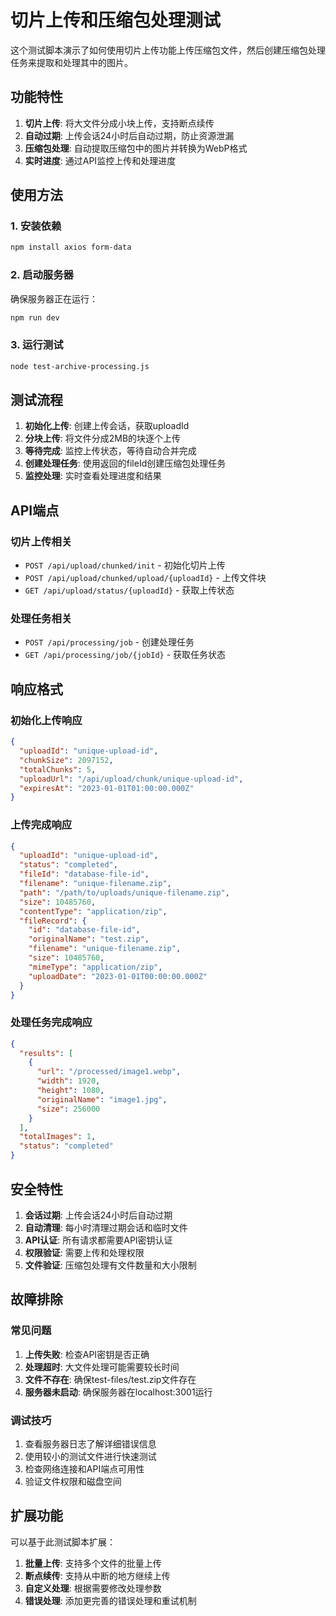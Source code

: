 # 切片上传和压缩包处理测试

这个测试脚本演示了如何使用切片上传功能上传压缩包文件，然后创建压缩包处理任务来提取和处理其中的图片。

## 功能特性

1. **切片上传**: 将大文件分成小块上传，支持断点续传
2. **自动过期**: 上传会话24小时后自动过期，防止资源泄漏
3. **压缩包处理**: 自动提取压缩包中的图片并转换为WebP格式
4. **实时进度**: 通过API监控上传和处理进度

## 使用方法

### 1. 安装依赖

```bash
npm install axios form-data
```

### 2. 启动服务器

确保服务器正在运行：

```bash
npm run dev
```

### 3. 运行测试

```bash
node test-archive-processing.js
```

## 测试流程

1. **初始化上传**: 创建上传会话，获取uploadId
2. **分块上传**: 将文件分成2MB的块逐个上传
3. **等待完成**: 监控上传状态，等待自动合并完成
4. **创建处理任务**: 使用返回的fileId创建压缩包处理任务
5. **监控处理**: 实时查看处理进度和结果

## API端点

### 切片上传相关
- `POST /api/upload/chunked/init` - 初始化切片上传
- `POST /api/upload/chunked/upload/{uploadId}` - 上传文件块
- `GET /api/upload/status/{uploadId}` - 获取上传状态

### 处理任务相关
- `POST /api/processing/job` - 创建处理任务
- `GET /api/processing/job/{jobId}` - 获取任务状态

## 响应格式

### 初始化上传响应
```json
{
  "uploadId": "unique-upload-id",
  "chunkSize": 2097152,
  "totalChunks": 5,
  "uploadUrl": "/api/upload/chunk/unique-upload-id",
  "expiresAt": "2023-01-01T01:00:00.000Z"
}
```

### 上传完成响应
```json
{
  "uploadId": "unique-upload-id",
  "status": "completed",
  "fileId": "database-file-id",
  "filename": "unique-filename.zip",
  "path": "/path/to/uploads/unique-filename.zip",
  "size": 10485760,
  "contentType": "application/zip",
  "fileRecord": {
    "id": "database-file-id",
    "originalName": "test.zip",
    "filename": "unique-filename.zip",
    "size": 10485760,
    "mimeType": "application/zip",
    "uploadDate": "2023-01-01T00:00:00.000Z"
  }
}
```

### 处理任务完成响应
```json
{
  "results": [
    {
      "url": "/processed/image1.webp",
      "width": 1920,
      "height": 1080,
      "originalName": "image1.jpg",
      "size": 256000
    }
  ],
  "totalImages": 1,
  "status": "completed"
}
```

## 安全特性

1. **会话过期**: 上传会话24小时后自动过期
2. **自动清理**: 每小时清理过期会话和临时文件
3. **API认证**: 所有请求都需要API密钥认证
4. **权限验证**: 需要上传和处理权限
5. **文件验证**: 压缩包处理有文件数量和大小限制

## 故障排除

### 常见问题

1. **上传失败**: 检查API密钥是否正确
2. **处理超时**: 大文件处理可能需要较长时间
3. **文件不存在**: 确保test-files/test.zip文件存在
4. **服务器未启动**: 确保服务器在localhost:3001运行

### 调试技巧

1. 查看服务器日志了解详细错误信息
2. 使用较小的测试文件进行快速测试
3. 检查网络连接和API端点可用性
4. 验证文件权限和磁盘空间

## 扩展功能

可以基于此测试脚本扩展：

1. **批量上传**: 支持多个文件的批量上传
2. **断点续传**: 支持从中断的地方继续上传
3. **自定义处理**: 根据需要修改处理参数
4. **错误处理**: 添加更完善的错误处理和重试机制